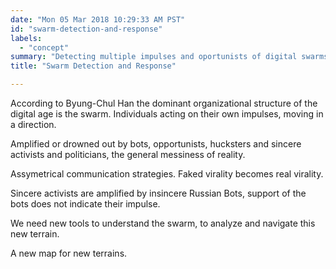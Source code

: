 ```yaml
---
date: "Mon 05 Mar 2018 10:29:33 AM PST"
id: "swarm-detection-and-response"
labels:
  - "concept"
summary: "Detecting multiple impulses and oportunists of digital swarms"
title: "Swarm Detection and Response"

---
```

According to Byung-Chul Han the dominant organizational structure of the digital age is the swarm. Individuals acting on their own impulses, moving in a direction.

Amplified or drowned out by bots, opportunists, hucksters and sincere activists and politicians, the general messiness of reality.

Assymetrical communication strategies. Faked virality becomes real virality.

Sincere activists are amplified by insincere Russian Bots, support of the bots does not indicate their impulse.

We need new tools to understand the swarm, to analyze and navigate this new terrain.

A new map for new terrains.
